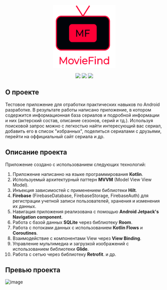 
<p align="center">
<img width="200" height="200" src="https://github.com/AndreyDemuhDev/MovieFind/blob/master/logo_mf.png">
</p>

<div id="header" align="center">
<img src=  https://img.shields.io/badge/Android-3DDC84?style=flat&logo=android&logoColor=white />
<img src=  https://img.shields.io/badge/Kotlin-0095D5?&style=flat&logo=kotlin&logoColor=white />
<img src= https://img.shields.io/badge/API-24%2B-success/>
  </div>
  
 ## О проекте
Тестовое приложение для отработки практических навыков по Android разработке. В результате работы написано приложение, в котором содержится информационная база 
сериалов и подробной информации и них (актерский состав, описание сезонов, серий и тд.). Используя поисковой запрос можно с легкостью найти интересующий вас сериал, добавить его в список "избранных", поделиться сериалами с друзьями, перейти на оффициальный сайт сериала и др.

 ## Описание проекта
Приложение создано с использованием следующих технологий:
1. Приложение написанно на языке программирования <b>Kotlin</b>.
2. Используемый архитектурный паттерн <b>MVVM</b> (Model View View Model).
3. Инъекция зависимостей с применением библиотеки <b>Hilt</b>.
4. <b>Firebase</b> (FirebaseDatabase, FirebaseStorage, FirebaseAuth) для регистрации учетной записи пользователей, хранения и изменения их данных.
5. Навигация приложения реализована с помощью <b>Android Jetpack's Navigation component</b>.
6. Работа с базой данных <b>SQLite</b> через библиотеку <b>Room</b>.
7. Работа с потоками данных с использованием <b>Kotlin Flows</b> и <b>Coroutines</b>.
8. Взаимодействие с компонентами View через <b>View Binding</b>.
9. Управление мультимедиа и загрузкой изображений с использованием библиотеки <b>Glide</b>.
10. Работа с сетью через библиотеку <b>Retrofit</b>.
и др.

 ## Превью проекта
 
![image](https://github.com/AndreyDemuhDev/MovieFind/blob/master/preview_movie_find_app.gif)
